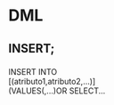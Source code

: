 # DML
## **INSERT**;<p>
INSERT INTO <nombre-de-la-tabla> <br>
  [(atributo1,atributo2,...)] <br>
  (VALUES(<valor1>,<valor2>...)OR SELECT...<br>
